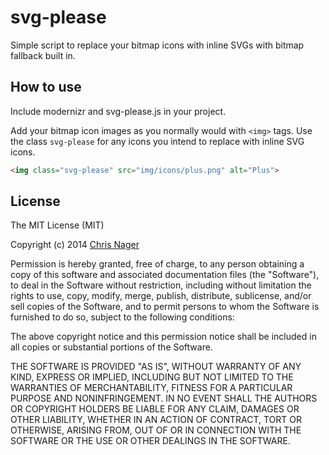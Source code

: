 # svg-please

Simple script to replace your bitmap icons with inline SVGs with bitmap fallback built in.

## How to use

Include modernizr and svg-please.js in your project.

Add your bitmap icon images as you normally would with `<img>` tags. Use the class `svg-please` for any icons you intend to replace with inline SVG icons.

```html
<img class="svg-please" src="img/icons/plus.png" alt="Plus">
```

## License

The MIT License (MIT)

Copyright (c) 2014 [Chris Nager](//twitter.com/chrisnager)

Permission is hereby granted, free of charge, to any person obtaining a copy
of this software and associated documentation files (the "Software"), to deal
in the Software without restriction, including without limitation the rights
to use, copy, modify, merge, publish, distribute, sublicense, and/or sell
copies of the Software, and to permit persons to whom the Software is
furnished to do so, subject to the following conditions:

The above copyright notice and this permission notice shall be included in all
copies or substantial portions of the Software.

THE SOFTWARE IS PROVIDED "AS IS", WITHOUT WARRANTY OF ANY KIND, EXPRESS OR
IMPLIED, INCLUDING BUT NOT LIMITED TO THE WARRANTIES OF MERCHANTABILITY,
FITNESS FOR A PARTICULAR PURPOSE AND NONINFRINGEMENT. IN NO EVENT SHALL THE
AUTHORS OR COPYRIGHT HOLDERS BE LIABLE FOR ANY CLAIM, DAMAGES OR OTHER
LIABILITY, WHETHER IN AN ACTION OF CONTRACT, TORT OR OTHERWISE, ARISING FROM,
OUT OF OR IN CONNECTION WITH THE SOFTWARE OR THE USE OR OTHER DEALINGS IN THE
SOFTWARE.
